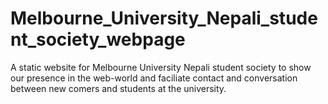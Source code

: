 # Melbourne_University_Nepali_student_society_webpage
A static website for Melbourne University Nepali student society to show our presence in the web-world and faciliate contact and conversation between new comers and students at the university.
